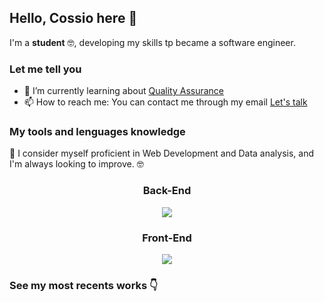 ## Hello, Cossio here 👋
I'm a **student** 🤓, developing my skills tp became a software engineer. 

### Let me tell you
- 🌱 I’m currently learning about <a href="https://roadmap.sh/qa" >Quality Assurance<a/>
- 📫 How to reach me: You can contact me through my email [Let's talk](mailto:estebancg12@hotmail.com)

### My tools and lenguages knowledge
🐍 I consider myself proficient in Web Development and Data analysis, and I'm always looking to improve. 🤓

#### <h3 align="center">Back-End</h3>
<p align="center">
  <a href="#">
    <img src="https://skillicons.dev/icons?i=java,spring,py" />
  </a>
</p>

#### <h3 align="center">Front-End</h3>
<p align="center">
  <a href="#">
    <img src="https://skillicons.dev/icons?i=react,tailwind,typescript" />
  </a>
</p>

### See my most recents works 👇
